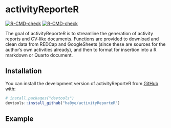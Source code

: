 
<!-- README.md is generated from README.Rmd. Please edit that file -->

# activityReporteR

<!-- badges: start -->

[![R-CMD-check](https://github.com/ha0ye/activityReporteR/workflows/R-CMD-check/badge.svg)](https://github.com/ha0ye/activityReporteR/actions)
[![R-CMD-check](https://github.com/ha0ye/activityReporteR/actions/workflows/R-CMD-check.yaml/badge.svg)](https://github.com/ha0ye/activityReporteR/actions/workflows/R-CMD-check.yaml)
<!-- badges: end -->

The goal of activityReporteR is to streamline the generation of activity
reports and CV-like documents. Functions are provided to download and
clean data from REDCap and GoogleSheets (since these are sources for the
author’s own activities already), and then to format for insertion into
a R markdown or Quarto document.

## Installation

You can install the development version of activityReporteR from
[GitHub](https://github.com/) with:

``` r
# install.packages("devtools")
devtools::install_github("ha0ye/activityReporteR")
```

## Example
